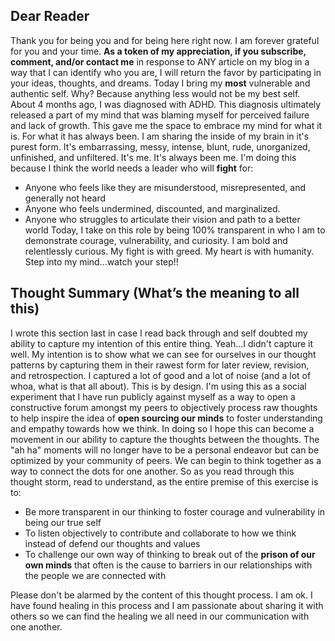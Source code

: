 ## Dear Reader
Thank you for being you and for being here right now. I am forever grateful for you and your time.  **As a token of my appreciation, if you subscribe, comment, and/or contact me** in response to ANY article on my blog in a way that I can identify who you are, I will return the favor by participating in your ideas, thoughts, and dreams.  Today I bring my **most** vulnerable and authentic self.  Why? Because anything less would not be my best self.  About 4 months ago, I was diagnosed with ADHD.  This diagnosis ultimately released a part of my mind that was blaming myself for perceived failure and lack of growth.  This gave me the space to embrace my mind for what it is.  For what it has always been.  I am sharing the inside of my brain in it's purest form.  It's embarrassing, messy, intense, blunt, rude, unorganized, unfinished, and unfiltered.  It's me. It's always been me. I'm doing this because I think the world needs a leader who will **fight** for:
* Anyone who feels like they are misunderstood, misrepresented, and generally not heard
* Anyone who feels undermined, discounted, and marginalized.
* Anyone who struggles to articulate their vision and path to a better world 
Today, I take on this role by being 100% transparent in who I am to demonstrate courage, vulnerability, and curiosity.  I am bold and relentlessly curious.  My fight is with greed.  My heart is with humanity.  Step into my mind…watch your step!!

## Thought Summary (What’s the meaning to all this)
I wrote this section last in case I read back through and self doubted my ability to capture my intention of this entire thing. Yeah…I didn't capture it well.  My intention is to show what we can see for ourselves in our thought patterns by capturing them in their rawest form for later review, revision, and retrospection.  I captured a lot of good and a lot of noise (and a lot of whoa, what is that all about).  This is by design.  I'm using this as a social experiment that I have run publicly against myself as a way to open a constructive forum amongst my peers to objectively process raw thoughts to help inspire the idea of **open sourcing our minds** to foster understanding and empathy towards how we think.  In doing so I hope this can become a movement in our ability to capture the thoughts between the thoughts.  The "ah ha" moments will no longer have to be a personal endeavor but can be optimized by your community of peers.  We can begin to think together as a way to connect the dots for one another.  So as you read through this thought storm, read to understand, as the entire premise of this exercise is to:
* Be more transparent in our thinking to foster courage and vulnerability in being our true self
* To listen objectively to contribute and collaborate to how we think instead of defend our thoughts and values
* To challenge our own way of thinking to break out of the **prison of our own minds** that often is the cause to barriers in our relationships with the people we are connected with  

Please don't be alarmed by the content of this thought process.  I am ok.  I have found healing in this process and I am passionate about sharing it with others so we can find the healing we all need in our communication with one another.


